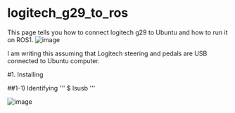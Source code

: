 # logitech_g29_to_ros

This page tells you how to connect logitech g29 to Ubuntu and how to run it on ROS1.
![image](https://user-images.githubusercontent.com/84846457/199896328-b6fd8cd7-15ba-4791-98ab-46f6662f5b8c.png)

I am writing this assuming that Logitech steering and pedals are USB connected to Ubuntu computer.

#1. Installing

##1-1) Identifying
'''
$ lsusb
'''
  
![image](https://user-images.githubusercontent.com/84846457/199897120-223e8c8e-e929-4d67-bd6e-848e9fa4d58a.png)





